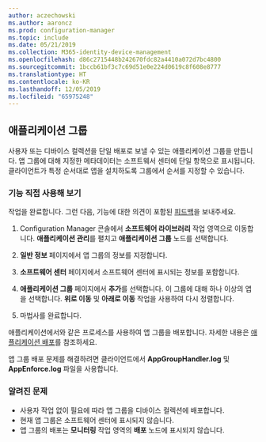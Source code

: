 ```yaml
---
author: aczechowski
ms.author: aaroncz
ms.prod: configuration-manager
ms.topic: include
ms.date: 05/21/2019
ms.collection: M365-identity-device-management
ms.openlocfilehash: d86c2715448b242670fdc82a4410a072d7bc4800
ms.sourcegitcommit: 1bccb61bf3c7c69d51e0e224d0619c8f608e8777
ms.translationtype: HT
ms.contentlocale: ko-KR
ms.lasthandoff: 12/05/2019
ms.locfileid: "65975248"
---
```

## <a name="bkmk_app-group"></a> 애플리케이션 그룹

<!--3555907-->

사용자 또는 디바이스 컬렉션을 단일 배포로 보낼 수 있는 애플리케이션 그룹을 만듭니다. 앱 그룹에 대해 지정한 메타데이터는 소프트웨서 센터에 단일 항목으로 표시됩니다. 클라이언트가 특정 순서대로 앱을 설치하도록 그룹에서 순서를 지정할 수 있습니다.

### <a name="try-it-out"></a>기능 직접 사용해 보기

작업을 완료합니다. 그런 다음, 기능에 대한 의견이 포함된 [피드백](/sccm/core/understand/find-help#product-feedback)을 보내주세요.

1. Configuration Manager 콘솔에서 **소프트웨어 라이브러리** 작업 영역으로 이동합니다. **애플리케이션 관리**를 펼치고 **애플리케이션 그룹** 노드를 선택합니다.  

1. **일반 정보** 페이지에서 앱 그룹의 정보를 지정합니다.  

1. **소프트웨어 센터** 페이지에서 소프트웨어 센터에 표시되는 정보를 포함합니다.  

1. **애플리케이션 그룹** 페이지에서 **추가**를 선택합니다. 이 그룹에 대해 하나 이상의 앱을 선택합니다. **위로 이동** 및 **아래로 이동** 작업을 사용하여 다시 정렬합니다.  

1. 마법사를 완료합니다.  

애플리케이션에서와 같은 프로세스를 사용하여 앱 그룹을 배포합니다. 자세한 내용은 [애플리케이션 배포](/sccm/apps/deploy-use/deploy-applications)를 참조하세요.

앱 그룹 배포 문제를 해결하려면 클라이언트에서 **AppGroupHandler.log** 및 **AppEnforce.log** 파일을 사용합니다.

### <a name="known-issues"></a>알려진 문제

- 사용자 작업 없이 필요에 따라 앱 그룹을 디바이스 컬렉션에 배포합니다.
- 현재 앱 그룹은 소프트웨어 센터에 표시되지 않습니다.
- 앱 그룹의 배포는 **모니터링** 작업 영역의 **배포** 노드에 표시되지 않습니다.
